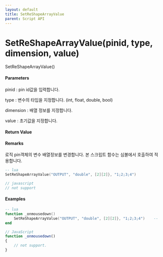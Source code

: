 ```yaml
---
layout: default
title: SetReShapeArrayValue
parent: Script API
---
```

# SetReShapeArrayValue\(pinid, type, dimension, value\)

SetReShapeArrayValue\(\)

#### Parameters

pinid : pin id값을 입력합니다.

type : 변수의 타입을 지정합니다. \(int, float, double, bool\) 

dimension : 배열 정보를 지정합니다.

value : 초기값을 지정합니다.

#### Return Value



#### Remarks

로직 pin객체의 변수 배열정보를 변경합니다. 본 스크립트 함수는 심볼에서 호출하여 적용합니다.

```lua
-- lua
SetReShapeArrayValue("OUTPUT", "double", [2][2]}, "1;2;3;4")
```

```js
// javascript
// not support
```

#### 

#### Examples

```lua
-- lua
function _onmousedown()
    SetReShapeArrayValue("OUTPUT", "double", [2][2]}, "1;2;3;4")    -- OUTPUT PIN Array size and value change event.
end
```

```js
// JavaScript
function _onmousedown()
{        
    // not support.
}
```



